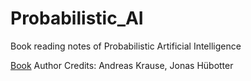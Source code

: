# Probabilistic_AI
Book reading notes of Probabilistic Artificial Intelligence

[Book](https://arxiv.org/pdf/2502.05244) Author Credits: Andreas Krause, Jonas Hübotter
